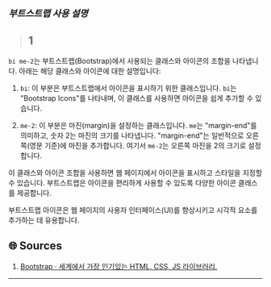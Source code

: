 # **<span style="font-size: 18px; font-style: italic;">부트스트랩 사용 설명</span>**

> ## 1
`bi me-2`는 부트스트랩(Bootstrap)에서 사용되는 클래스와 아이콘의 조합을 나타냅니다. 아래는 해당 클래스와 아이콘에 대한 설명입니다:

1. `bi`: 이 부분은 부트스트랩에서 아이콘을 표시하기 위한 클래스입니다. `bi`는 "Bootstrap Icons"를 나타내며, 이 클래스를 사용하면 아이콘을 쉽게 추가할 수 있습니다.

2. `me-2`: 이 부분은 마진(margin)을 설정하는 클래스입니다. `me`는 "margin-end"를 의미하고, 숫자 2는 마진의 크기를 나타냅니다. "margin-end"는 일반적으로 오른쪽(영문 기준)에 마진을 추가합니다. 여기서 `me-2`는 오른쪽 마진을 2의 크기로 설정합니다.

이 클래스와 아이콘 조합을 사용하면 웹 페이지에서 아이콘을 표시하고 스타일을 지정할 수 있습니다. 부트스트랩은 아이콘을 편리하게 사용할 수 있도록 다양한 아이콘 클래스를 제공합니다.

부트스트랩 아이콘은 웹 페이지의 사용자 인터페이스(UI)를 향상시키고 시각적 요소를 추가하는 데 유용합니다.

## 🌐 Sources
1. [Bootstrap · 세계에서 가장 인기있는 HTML, CSS, JS 라이브러리.](https://getbootstrap.kr/)
*****



